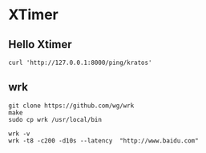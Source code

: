 # XTimer

## Hello Xtimer
```shell
curl 'http://127.0.0.1:8000/ping/kratos'
```

## wrk
```shell
git clone https://github.com/wg/wrk
make
sudo cp wrk /usr/local/bin

wrk -v
wrk -t8 -c200 -d10s --latency  "http://www.baidu.com"
```